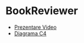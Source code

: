 # BookReviewer


<ul>
  <li><a href="https://youtu.be/gFJFVzeADkk">Prezentare Video</a></li>
  <li><a href="https://drive.google.com/file/d/16uUmcDYv09wm0LFj1hUbbv-cTHE9yhA1/view?usp=sharing">Diagrama C4</a>
</li>
</ul>

